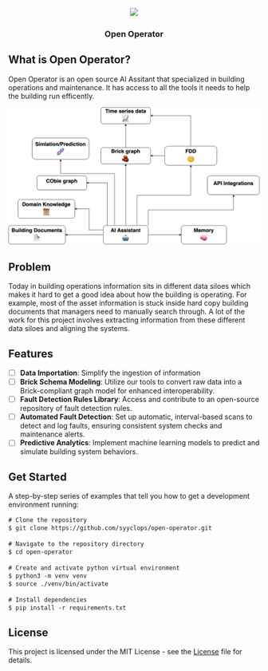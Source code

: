 <div>
<a href="https://syyclops.com"><p align="center">
<img height=100 src="https://live.syyclops.com/logo192.png"/>
</a>

<h3 align="center">
  <strong>Open Operator</strong>
</h3>
</div>

## What is Open Operator?

Open Operator is an open source AI Assitant that specialized in building operations and maintenance. It has access to all the tools it needs to help the building run efficently.

![Ai](./docs/images/As%20Assistant%20Diagram.png)

## Problem

Today in building operations information sits in different data siloes which makes it hard to get a good idea about how the building is operating. For example, most of the asset information is stuck inside hard copy building documents that managers need to manually search through. A lot of the work for this project involves extracting information from these different data siloes and aligning the systems.

## Features

- [ ] **Data Importation**: Simplify the ingestion of information
- [ ] **Brick Schema Modeling**: Utilize our tools to convert raw data into a Brick-compliant graph model for enhanced interoperability.
- [ ] **Fault Detection Rules Library**: Access and contribute to an open-source repository of fault detection rules.
- [ ] **Automated Fault Detection**: Set up automatic, interval-based scans to detect and log faults, ensuring consistent system checks and maintenance alerts.
- [ ] **Predictive Analytics**: Implement machine learning models to predict and simulate building system behaviors.

## Get Started

A step-by-step series of examples that tell you how to get a development environment running:

```
# Clone the repository
$ git clone https://github.com/syyclops/open-operator.git

# Navigate to the repository directory
$ cd open-operator

# Create and activate python virtual environment
$ python3 -m venv venv
$ source ./venv/bin/activate

# Install dependencies
$ pip install -r requirements.txt
```

## License

This project is licensed under the MIT License - see the [License](./LICENSE) file for details.
